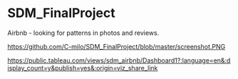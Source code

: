 # SDM_FinalProject
Airbnb - looking for patterns in photos and reviews.

https://github.com/C-milo/SDM_FinalProject/blob/master/screenshot.PNG

https://public.tableau.com/views/sdm_airbnb/Dashboard1?:language=en&:display_count=y&publish=yes&:origin=viz_share_link


